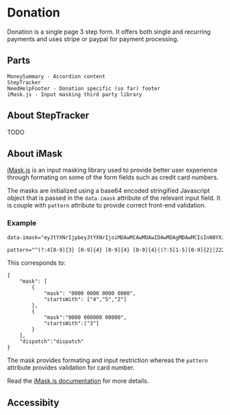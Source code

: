 # Donation

Donation is a single page 3 step form. It offers both single and recurring payments and uses stripe or paypal for payment processing.

## Parts

```
MoneySummary - Accordion content
StepTracker
NeedHelpFooter - Donation specific (so far) footer
iMask.js - Input masking third party library
```
## About StepTracker

TODO

## About iMask

[iMask.js](https://unmanner.github.io/imaskjs/) is an input masking library used to provide better user experience through formating on some of the form fields such as credit card numbers.

The masks are initialized using a base64 encoded stringified Javascript object that is passed in the `data-imask` attribute of the relevant input field. It is couple with `pattern` attribute to provide correct front-end validation.

### Example

```html
data-imask="eyJtYXNrIjpbeyJtYXNrIjoiMDAwMCAwMDAwIDAwMDAgMDAwMCIsInN0YXJ0c1dpdGgiOlsiNCIsIjUiLCIyIl19LHsibWFzayI6IjAwMDAgMDAwMDAwIDAwMDAwIiwic3RhcnRzV2l0aCI6WyIzIl19XSwiZGlzcGF0Y2giOiJkaXNwYXRjaCJ9"

pattern="^(?:4[0-9]{3} [0-9]{4} [0-9]{4} [0-9]{4}|(?:5[1-5][0-9]{2}|222[1-9]|22[3-9][0-9]|2[3-6][0-9]{2}|27[01][0-9]|2720) [0-9]{4} [0-9]{4} [0-9]{4}|3[47][0-9]{2} [0-9]{6} [0-9]{5})$"
```

This corresponds to: 

```
{
	"mask": [
		{
			"mask": "0000 0000 0000 0000",
			"startsWith": ["4","5","2"]
		},
		{
			"mask":"0000 000000 00000",
			"startsWith":["3"]
		}
	],
	"dispatch":"dispatch"
}
```

The mask provides formating and input restriction whereas the `pattern` attribute provides validation for card number.

Read the [iMask.js documentation](https://unmanner.github.io/imaskjs/guide.html) for more details.

## Accessibity
